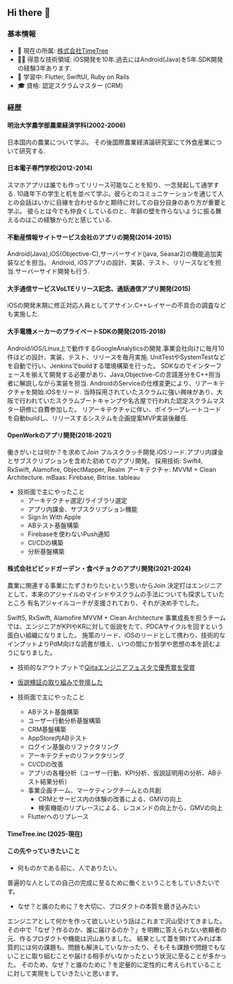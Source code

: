 ## Hi there 👋

### 基本情報
- 🔭 現在の所属: [株式会社TimeTree](https://timetreeapp.com)
- 🧑‍💻 得意な技術領域: iOS開発を10年.過去にはAndroid(Java)を5年.SDK開発の経験3年あります.
- 🔰 学習中: Flutter, SwiftUI, Ruby on Rails
- 🎓 資格: 認定スクラムマスター (CRM)
### 経歴
#### 明治大学農学部農業経済学科(2002-2006)
日本国内の農業について学ぶ。
その後国際農業経済論研究室にて外食産業について研究する.
#### 日本電子専門学校(2012-2014)
スマホアプリは誰でも作ってリリース可能なことを知り、一念発起して通学する.
10歳年下の学生と机を並べて学ぶ。彼らとのコミュニケーションを通じて人との会話はいかに目線を合わせるかと期待に対しての自分自身のあり方が重要と学ぶ。
彼らとは今でも仲良くしているのと、年齢の壁を作らないように振る舞えるのはこの経験からだと感じている.
#### 不動産情報サイトサービス会社のアプリの開発(2014-2015)
Android(Java),iOS(Objective-C),サーバーサイド(java, Seasar2)の機能追加実装などを担当。
Android, iOSアプリの設計、実装、テスト、リリースなどを担当.サーバーサイド開発も行う.
#### 大手通信サービスVoLTEリリース記念、通話通信アプリ開発(2015)
iOSの開発末期に修正対応人員としてアサイン.C++レイヤーの不具合の調査なども実施した.
#### 大手電機メーカーのプライベートSDKの開発(2015-2018)
Android/iOS/Linux上で動作するGoogleAnalyticsの開発.事業会社向けに毎月10件ほどの設計、実装、テスト、リリースを毎月実施.
UnitTestやSystemTestなどを自動で行い、Jenkinsでbuildする環境構築を行った。
SDKなのでインターフェースを揃えて開発する必要があり、Java,Objective-Cの言語差分をC++担当者に解説しながら実装を担当.
AndroidのServiceの仕様変更により、リアーキテクチャを開始.iOSをリード.
当時採用されていたスクラムに強い興味があり、大阪で行われていたスクラムブートキャンプや名古屋で行われた認定スクラムマスター研修に自費参加した。
リアーキテクチャに伴い、ボイラープレートコードを自動buildし、リリースするシステムを企画提案MVP実装後離任.
#### OpenWorkのアプリ開発(2018-2021)
働きがいとは何か？を求めてJoin
フルスクラッチ開発.iOSリード.アプリ内課金とサブスクリプションを含めた初めてのアプリ開発。
採用技術: Swift4, RxSwift, Alamofire, ObjectMapper, Realm
アーキテクチャ: MVVM + Clean Architecture.
mBaas: Firebase, Bitrise. tableau
- 技術面で主にやったこと
  - アーキテクチャ選定/ライブラリ選定
  - アプリ内課金、サブスクリプション機能
  - Sign In With Apple
  - ABテスト基盤構築
  - Firebaseを使わないPush通知
  - CI/CDの構築
  - 分析基盤構築
#### 株式会社ビビッドガーデン・食べチョクのアプリ開発(2021-2024)
農業に関連する事業にたずさわりたいという思いからJoin
決定打はエンジニアとして、本来のアジャイルのマインドやスクラムの手法についても探求していたところ
有名アジャイルコーチが支援されており、それが決め手でした。

Swift5, RxSwift, Alamofire
MVVM + Clean Architecture
事業成長を担うチームでは、エンジニアがKPIやKRに対して仮説をたて、PDCAサイクルを回すという面白い組織になりました。
施策のリード、iOSのリードとして携わり、技術的なインプットよりPdM向けな読書が増え、いつの間にか哲学や思想の本を読むようになりました。
- 技術的なアウトプットで[Qiitaエンジニアフェスタで優秀賞を受賞](https://blog.qiita.com/engineer-festa-presents-winners-2021/#%E5%8F%97%E8%B3%9E%E8%A8%98%E4%BA%8B-4)
- [仮説検証の取り組みで登壇した](https://speakerdeck.com/y_hakutaku/deng-tan-zi-liao-mvpjian-zheng-nosuhitowoshang-keruqu-rizu-mi-20221029?slide=24)

- 技術面で主にやったこと
  - ABテスト基盤構築
  - ユーザー行動分析基盤構築
  - CRM基盤構築
  - AppStore内ABテスト
  - ログイン基盤のリファクタリング
  - アーキテクチャのリファクタリング
  - CI/CDの改善
  - アプリの各種分析（ユーザー行動、KPI分析、仮説証明用の分析、ABテスト結果分析）
  - 事業企画チーム、マーケティングチームとの共創
    - CRMとサービス内の体験の改善による、GMVの向上
    - 検索機能のリプレースによる、レコメンドの向上から、GMVの向上   
  - Flutterへのリプレース

#### TimeTree.inc (2025-現在)

#### この先やっていきたいこと
- 何ものかである前に、人でありたい。

普遍的な人としての自己の完成に至るために働くということをしていきたいです。
- なぜ？と誰のために？を大切に、プロダクトの本質を磨き込みたい

エンジニアとして何かを作って欲しいという話はこれまで沢山受けてきました。
その中で「なぜ？作るのか、誰に届けるのか？」を明瞭に答えられない依頼者の元、作るプロダクトや機能は沢山ありました。
結果として蓋を開けてみれば本質的には何の課題も、問題も解決していなかったり、そもそも課題や問題でもないことに取り組むことや届ける相手がいなかったという状況に至ることが多かった。
そのため、なぜ？と誰のために？を定量的に定性的に考えられていることに対して実現をしていきたいと思います。
